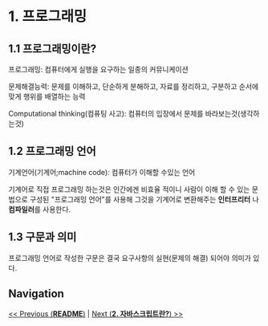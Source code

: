 # 1. 프로그래밍

## 1.1 프로그래밍이란?

프로그래밍: 컴퓨터에게 실행을 요구하는 일종의 커뮤니케이션

문제해결능력: 문제를 이해하고, 단순하게 분해하고, 자료를 정리하고, 구분하고 순서에 맞게 행위를 배열하는 능력

Computational thinking(컴퓨팅 사고): 컴퓨터의 입장에서 문제를 바라보는것(생각하는것)

## 1.2 프로그래밍 언어

기계언어(기계어;machine code): 컴퓨터가 이해할 수있는 언어

기계어로 직접 프로그래밍 하는것은 인간에겐 비효율 적이니 사람이 이해 할 수 있는 문법으로 구성된 "프로그래밍 언어"를 사용해 그것을 기계어로 변환해주는 **인터프리터** 나 **컴파일러**를 사용한다.

## 1.3 구문과 의미

프로그래밍 언어로 작성한 구문은 결국 요구사항의 실현(문제의 해결) 되어야 의미가 있다.

## Navigation

[<< Previous (**README**)](README.md) | [Next (**2. 자바스크립트란?**) >>](2.자바스크립트란.md)
